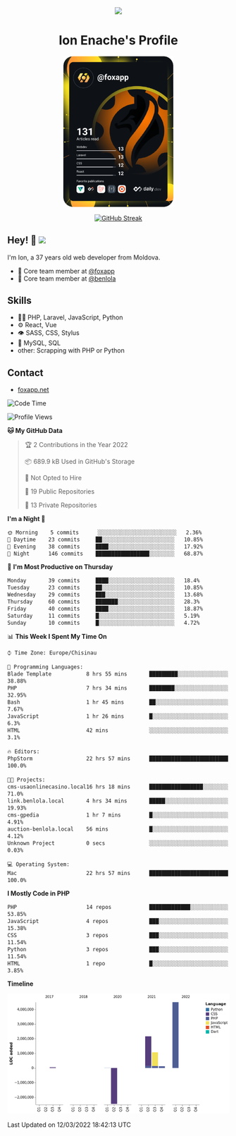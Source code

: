 <div id="header" align="center">
  <img src="https://media.giphy.com/media/M9gbBd9nbDrOTu1Mqx/giphy.gif" width="100"/>
	<h1>Ion Enache's Profile</h1>
</div>
<div align="center">
	<a href="https://app.daily.dev/foxapp"><img src="https://github.com/foxapp/foxapp/blob/master/devcard.svg" width="250" alt="Ion Enache's Dev Card"/></a>
</div>


<div align="center">
	
[![GitHub Streak](http://github-readme-streak-stats.herokuapp.com?user=foxapp&hide_border=true&date_format=M%20j%5B%2C%20Y%5D)](https://git.io/streak-stats)
	
</div>


## Hey! 👋 <img src="https://media.giphy.com/media/hvRJCLFzcasrR4ia7z/giphy.gif" width="30px"/>
I'm Ion, a 37 years old web developer from Moldova.


- 👥 Core team member at [@foxapp](https://github.com/foxapp)
- 👥 Core team member at [@benlola](https://github.com/benlola)

## Skills
- 👨‍💻 PHP, Laravel, JavaScript, Python
- ⚙️ React, Vue
- 👁️ SASS, CSS, Stylus
- 💽 MySQL, SQL
- other: Scrapping with PHP or Python

## Contact
- [foxapp.net](https://www.foxapp.net)

<!--START_SECTION:waka-->
![Code Time](http://img.shields.io/badge/Code%20Time-461%20hrs%2025%20mins-blue)

![Profile Views](http://img.shields.io/badge/Profile%20Views-0-blue)

**🐱 My GitHub Data** 

> 🏆 2 Contributions in the Year 2022
 > 
> 📦 689.9 kB Used in GitHub's Storage 
 > 
> 🚫 Not Opted to Hire
 > 
> 📜 19 Public Repositories 
 > 
> 🔑 13 Private Repositories  
 > 
**I'm a Night 🦉** 

```text
🌞 Morning    5 commits      ░░░░░░░░░░░░░░░░░░░░░░░░░   2.36% 
🌆 Daytime    23 commits     ██░░░░░░░░░░░░░░░░░░░░░░░   10.85% 
🌃 Evening    38 commits     ████░░░░░░░░░░░░░░░░░░░░░   17.92% 
🌙 Night      146 commits    █████████████████░░░░░░░░   68.87%

```
📅 **I'm Most Productive on Thursday** 

```text
Monday       39 commits     ████░░░░░░░░░░░░░░░░░░░░░   18.4% 
Tuesday      23 commits     ██░░░░░░░░░░░░░░░░░░░░░░░   10.85% 
Wednesday    29 commits     ███░░░░░░░░░░░░░░░░░░░░░░   13.68% 
Thursday     60 commits     ███████░░░░░░░░░░░░░░░░░░   28.3% 
Friday       40 commits     ████░░░░░░░░░░░░░░░░░░░░░   18.87% 
Saturday     11 commits     █░░░░░░░░░░░░░░░░░░░░░░░░   5.19% 
Sunday       10 commits     █░░░░░░░░░░░░░░░░░░░░░░░░   4.72%

```


📊 **This Week I Spent My Time On** 

```text
⌚︎ Time Zone: Europe/Chisinau

💬 Programming Languages: 
Blade Template           8 hrs 55 mins       █████████░░░░░░░░░░░░░░░░   38.88% 
PHP                      7 hrs 34 mins       ████████░░░░░░░░░░░░░░░░░   32.95% 
Bash                     1 hr 45 mins        ██░░░░░░░░░░░░░░░░░░░░░░░   7.67% 
JavaScript               1 hr 26 mins        █░░░░░░░░░░░░░░░░░░░░░░░░   6.3% 
HTML                     42 mins             ░░░░░░░░░░░░░░░░░░░░░░░░░   3.1%

🔥 Editors: 
PhpStorm                 22 hrs 57 mins      █████████████████████████   100.0%

🐱‍💻 Projects: 
cms-usaonlinecasino.local16 hrs 18 mins      █████████████████░░░░░░░░   71.0% 
link.benlola.local       4 hrs 34 mins       █████░░░░░░░░░░░░░░░░░░░░   19.93% 
cms-gpedia               1 hr 7 mins         █░░░░░░░░░░░░░░░░░░░░░░░░   4.91% 
auction-benlola.local    56 mins             █░░░░░░░░░░░░░░░░░░░░░░░░   4.12% 
Unknown Project          0 secs              ░░░░░░░░░░░░░░░░░░░░░░░░░   0.03%

💻 Operating System: 
Mac                      22 hrs 57 mins      █████████████████████████   100.0%

```

**I Mostly Code in PHP** 

```text
PHP                      14 repos            █████████████░░░░░░░░░░░░   53.85% 
JavaScript               4 repos             ███░░░░░░░░░░░░░░░░░░░░░░   15.38% 
CSS                      3 repos             ███░░░░░░░░░░░░░░░░░░░░░░   11.54% 
Python                   3 repos             ███░░░░░░░░░░░░░░░░░░░░░░   11.54% 
HTML                     1 repo              █░░░░░░░░░░░░░░░░░░░░░░░░   3.85%

```


**Timeline**

![Chart not found](https://raw.githubusercontent.com/foxapp/foxapp/master/charts/bar_graph.png) 


 Last Updated on 12/03/2022 18:42:13 UTC
<!--END_SECTION:waka-->

